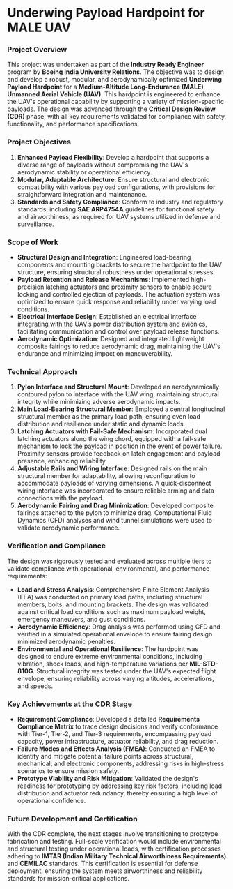 
# Underwing Payload Hardpoint for MALE UAV

### Project Overview
This project was undertaken as part of the **Industry Ready Engineer** program by **Boeing India University Relations**. The objective was to design and develop a robust, modular, and aerodynamically optimized **Underwing Payload Hardpoint** for a **Medium-Altitude Long-Endurance (MALE) Unmanned Aerial Vehicle (UAV)**. This hardpoint is engineered to enhance the UAV's operational capability by supporting a variety of mission-specific payloads. The design was advanced through the **Critical Design Review (CDR)** phase, with all key requirements validated for compliance with safety, functionality, and performance specifications.

### Project Objectives
1. **Enhanced Payload Flexibility**: Develop a hardpoint that supports a diverse range of payloads without compromising the UAV's aerodynamic stability or operational efficiency.
2. **Modular, Adaptable Architecture**: Ensure structural and electronic compatibility with various payload configurations, with provisions for straightforward integration and maintenance.
3. **Standards and Safety Compliance**: Conform to industry and regulatory standards, including **SAE ARP4754A** guidelines for functional safety and airworthiness, as required for UAV systems utilized in defense and surveillance.

### Scope of Work
- **Structural Design and Integration**: Engineered load-bearing components and mounting brackets to secure the hardpoint to the UAV structure, ensuring structural robustness under operational stresses.
- **Payload Retention and Release Mechanisms**: Implemented high-precision latching actuators and proximity sensors to enable secure locking and controlled ejection of payloads. The actuation system was optimized to ensure quick response and reliability under varying load conditions.
- **Electrical Interface Design**: Established an electrical interface integrating with the UAV’s power distribution system and avionics, facilitating communication and control over payload release functions.
- **Aerodynamic Optimization**: Designed and integrated lightweight composite fairings to reduce aerodynamic drag, maintaining the UAV's endurance and minimizing impact on maneuverability.

### Technical Approach
1. **Pylon Interface and Structural Mount**: Developed an aerodynamically contoured pylon to interface with the UAV wing, maintaining structural integrity while minimizing adverse aerodynamic impacts.
2. **Main Load-Bearing Structural Member**: Employed a central longitudinal structural member as the primary load path, ensuring even load distribution and resilience under static and dynamic loads.
3. **Latching Actuators with Fail-Safe Mechanism**: Incorporated dual latching actuators along the wing chord, equipped with a fail-safe mechanism to lock the payload in position in the event of power failure. Proximity sensors provide feedback on latch engagement and payload presence, enhancing reliability.
4. **Adjustable Rails and Wiring Interface**: Designed rails on the main structural member for adaptability, allowing reconfiguration to accommodate payloads of varying dimensions. A quick-disconnect wiring interface was incorporated to ensure reliable arming and data connections with the payload.
5. **Aerodynamic Fairing and Drag Minimization**: Developed composite fairings attached to the pylon to minimize drag. Computational Fluid Dynamics (CFD) analyses and wind tunnel simulations were used to validate aerodynamic performance.

### Verification and Compliance
The design was rigorously tested and evaluated across multiple tiers to validate compliance with operational, environmental, and performance requirements:

- **Load and Stress Analysis**: Comprehensive Finite Element Analysis (FEA) was conducted on primary load paths, including structural members, bolts, and mounting brackets. The design was validated against critical load conditions such as maximum payload weight, emergency maneuvers, and gust conditions.
- **Aerodynamic Efficiency**: Drag analysis was performed using CFD and verified in a simulated operational envelope to ensure fairing design minimized aerodynamic penalties.
- **Environmental and Operational Resilience**: The hardpoint was designed to endure extreme environmental conditions, including vibration, shock loads, and high-temperature variations per **MIL-STD-810G**. Structural integrity was tested under the UAV's expected flight envelope, ensuring reliability across varying altitudes, accelerations, and speeds.

### Key Achievements at the CDR Stage
- **Requirement Compliance**: Developed a detailed **Requirements Compliance Matrix** to trace design decisions and verify conformance with Tier-1, Tier-2, and Tier-3 requirements, encompassing payload capacity, power infrastructure, actuator reliability, and drag reduction.
- **Failure Modes and Effects Analysis (FMEA)**: Conducted an FMEA to identify and mitigate potential failure points across structural, mechanical, and electronic components, addressing risks in high-stress scenarios to ensure mission safety.
- **Prototype Viability and Risk Mitigation**: Validated the design's readiness for prototyping by addressing key risk factors, including load distribution and actuator redundancy, thereby ensuring a high level of operational confidence.

### Future Development and Certification
With the CDR complete, the next stages involve transitioning to prototype fabrication and testing. Full-scale verification would include environmental and structural testing under operational loads, with certification processes adhering to **IMTAR (Indian Military Technical Airworthiness Requirements)** and **CEMILAC** standards. This certification is essential for defense deployment, ensuring the system meets airworthiness and reliability standards for mission-critical applications.
